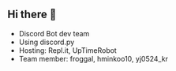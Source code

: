 ## Hi there 👋
- Discord Bot dev team
- Using discord.py
- Hosting: Repl.it, UpTimeRobot
- Team member: froggal, hminkoo10, yj0524_kr
